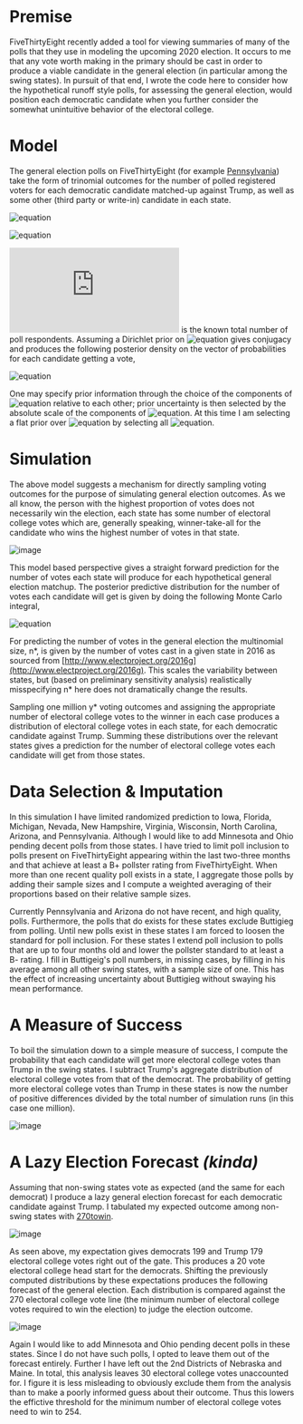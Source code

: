 # Premise

FiveThirtyEight recently added a tool for viewing summaries of many of the 
polls that they use in modeling the upcoming 2020 election. It occurs to me 
that any vote worth making in the primary should be cast in order to produce a 
viable candidate in the general election (in particular among the swing states). 
In pursuit of that end, I wrote the code here to consider how the hypothetical 
runoff style polls, for assessing the general election, would position 
each democratic candidate when you further consider the somewhat 
unintuitive behavior of the electoral college.  

# Model

The general election polls on FiveThirtyEight (for example 
[Pennsylvania](https://projects.fivethirtyeight.com/polls/president-general/pennsylvania/)) 
take the form of trinomial outcomes for the number of polled registered voters 
for each democratic candidate matched-up against Trump, as well as some other 
(third party or write-in) candidate in each state.

![equation](https://latex.codecogs.com/gif.latex?\bm{y}&space;=&space;[Democrat,&space;Trump,&space;Other])

![equation](https://latex.codecogs.com/gif.latex?\bm{y}|n,\bm{p}&space;\sim&space;Multinomial(n,&space;\bm{p}))

![equation](https://latex.codecogs.com/gif.latex?n) is the known total number 
of poll respondents.  Assuming a Dirichlet prior on 
![equation](https://latex.codecogs.com/gif.latex?\bm{p}) gives conjugacy and 
produces the following posterior density on the vector of probabilities for 
each candidate getting a vote,

![equation](https://latex.codecogs.com/gif.latex?\bm{p}|\bm{y}&space;\sim&space;Dir(\bm{y}+\bm{\alpha}).)

One may specify prior information through the choice of the components of 
![equation](https://latex.codecogs.com/gif.latex?\bm{\alpha}) 
relative to each other; prior uncertainty is then selected by the 
absolute scale of the components of ![equation](https://latex.codecogs.com/gif.latex?\bm{\alpha}). 
At this time I am selecting a flat prior over ![equation](https://latex.codecogs.com/gif.latex?\bm{p}) by 
selecting all ![equation](https://latex.codecogs.com/gif.latex?\bm{\alpha}=1).

# Simulation

The above model suggests a mechanism for directly sampling voting outcomes for the 
purpose of simulating general election outcomes. As we all know, the person 
with the highest proportion of votes does not necessarily win the 
election, each state has some number of electoral college votes which are, 
generally speaking, winner-take-all for the candidate who wins the highest 
number of votes in that state.  

![image](https://upload.wikimedia.org/wikipedia/commons/4/49/ElectoralCollege2020.svg)

This model based perspective gives a straight forward prediction for the 
number of votes each state will produce for each hypothetical general election matchup.
The posterior predictive distribution for the number of votes each candidate will get 
is given by doing the following Monte Carlo integral,

![equation](https://latex.codecogs.com/gif.latex?p(y^*|y)=\int&space;Multinomial(y^*|n^*,\bm{p})Dir(\bm{p}|\bm{y}&plus;\bm{\alpha})d\bm{p}.)

For predicting the number of votes in the general election the multinomial 
size, n*, is given by the number of votes cast in a given state in 2016 
as sourced from [http://www.electproject.org/2016g](http://www.electproject.org/2016g). 
This scales the variability between states, but (based on preliminary 
sensitivity analysis) realistically misspecifying n* here does not dramatically 
change the results.

Sampling one million y* voting outcomes and assigning the appropriate number 
of electoral college votes to the winner in each case produces a distribution 
of electoral college votes in each state, for each democratic candidate 
against Trump. Summing these distributions over the relevant states gives a 
prediction for the number of electoral college votes each candidate will get 
from those states.  

# Data Selection & Imputation

In this simulation I have limited randomized prediction to Iowa, Florida, 
Michigan, Nevada, New Hampshire, Virginia, Wisconsin, North Carolina, Arizona, 
and Pennsylvania. Although I would like to add Minnesota and Ohio pending 
decent polls from those states. I have tried to limit poll inclusion to polls 
present on FiveThirtyEight appearing within the last two-three months and that 
achieve at least a B+ pollster rating from FiveThirtyEight. When more than one 
recent quality poll exists in a state, I aggregate those polls by adding their 
sample sizes and I compute a weighted averaging of their proportions based on 
their relative sample sizes.  

Currently Pennsylvania and Arizona do not have recent, and high quality, polls. 
Furthermore, the polls that do exists for these states exclude Buttigieg from 
polling. Until new polls exist in these states I am forced to loosen the standard
for poll inclusion. For these states I extend poll inclusion to polls that are 
up to four months old and lower the pollster standard to at least a B- rating. 
I fill in Buttigeig's poll numbers, in missing cases, by filling in his 
average among all other swing states, with a sample size of one.  This has the 
effect of increasing uncertainty about Buttigieg without swaying his mean 
performance. 
<!--
I also extend this lowered standard to Florida since it's behavior
is volatile in the hopes that this will include more polls to smooth out its wild 
behavior from poll to poll.
-->

# A Measure of Success

To boil the simulation down to a simple measure of success, I compute 
the probability that each candidate will get more electoral college votes than 
Trump in the swing states. I subtract Trump's aggregate distribution of 
electoral college votes from that of the democrat. The probability of getting 
more electoral college votes than Trump in these states is now the number 
of positive differences divided by the total number of simulation runs (in 
this case one million).

![image](https://raw.github.com/gasduster99/primaryConcerns/master/02202020/swingVotes.jpg)

# A Lazy Election Forecast *(kinda)*

Assuming that non-swing states vote as expected (and the same for each democrat) 
I produce a lazy general election forecast for each democratic candidate 
against Trump. I tabulated my expected outcome among non-swing states with [270towin](https://www.270towin.com/maps/8xlYX).  

![image](https://www.270towin.com/maps/63XyE.png)

As seen above, my expectation gives democrats 199 and Trump 179 electoral 
college votes right out of the gate. This produces a 20 vote electoral college 
head start for the democrats. Shifting the previously computed distributions 
by these expectations produces the following forecast of the general election. 
Each distribution is compared against the 270 electoral college vote line (the 
minimum number of electoral college votes required to win the election) to 
judge the election outcome.  

![image](https://raw.github.com/gasduster99/primaryConcerns/master/02202020/collegeVotes.jpg)

Again I would like to add Minnesota and Ohio pending decent polls in these 
states. Since I do not have such polls, I opted to leave them out of the 
forecast entirely. Further I have left out the 2nd Districts of Nebraska and 
Maine. In total, this analysis leaves 30 electoral college votes unaccounted for. I 
figure it is less misleading to obviously exclude them from the analysis than to make 
a poorly informed guess about their outcome. Thus this lowers the effictive threshold 
for the minimum number of electoral college votes need to win to 254. 




